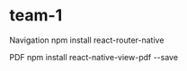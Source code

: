 # team-1

<!-- Navigation 
npm install --save react-navigation
npm install --save react-native-gesture-handler
npm install --save react-navigation-stack -->
Navigation
npm install react-router-native

PDF
npm install react-native-view-pdf --save